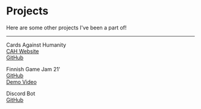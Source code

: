 # Projects

Here are some other projects I've been a part of!

---

Cards Against Humanity  
<a href="https://pelit.space/" target="_blank" rel="noreferrer">CAH Website</a>  
<a href="https://github.com/Nikug/cards-against-humanity" target="_blank" rel="noreferrer">GitHub</a>

Finnish Game Jam 21'  
<a href="https://v3.globalgamejam.org/2021/games/robot-battle-wheres-my-kid-1" target="_blank" rel="noreferrer">GitHub</a>  
<a href="https://www.youtube.com/watch?v=QSUIEYuX4C0" target="_blank" rel="noreferrer">Demo Video</a>

Discord Bot  
<a href="https://github.com/petterigit/TheSir" target="_blank" rel="noreferrer">GitHub</a>
